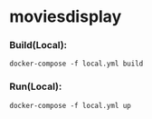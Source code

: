 # moviesdisplay

### Build(Local):

```
docker-compose -f local.yml build
```

### Run(Local):

```
docker-compose -f local.yml up
```
